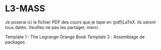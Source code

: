 # L3-MASS

Je poserai ici le fichier PDF des cours que je tape en (pdf)LaTeX. Ils seront tous datés.
Veuillez ne pas les partager, merci.

Template 1 : The Legrange Orange Book 
Template 2 : Assemblage de packages
